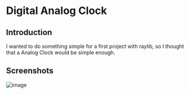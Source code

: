 # Digital Analog Clock

## Introduction
I wanted to do something simple for a first project with raylib, so I thought that a Analog Clock would be simple enough.

## Screenshots
![image](https://github.com/themaxhero/digital-analog-clock/assets/4708337/c39d88a7-7275-4f7e-8605-cec64982eb5d)
